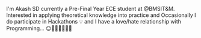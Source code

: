 
I'm Akash SD currently a Pre-Final Year ECE student at @BMSIT&M. Interested in applying theoretical knowledge into practice and  Occasionally I do participate in Hackathons 💡 and I have a love/hate relationship with Programming... 😐🏃‍♂️🏃‍♂️🏃‍♂️


<!---
aaku2009/aaku2009 is a ✨ special ✨ repository because its `README.md` (this file) appears on your GitHub profile.
You can click the Preview link to take a look at your changes.
--->

